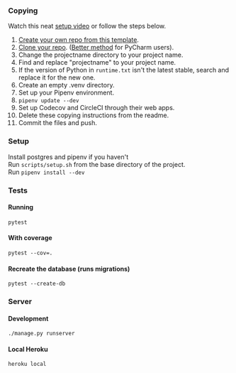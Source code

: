 ### Copying

Watch this neat [setup video](https://www.loom.com/share/b3c2fc86e09a4aa9b0c57fea09b6d87a) or follow the steps below.

1. [Create your own repo from this template](https://help.github.com/en/github/creating-cloning-and-archiving-repositories/creating-a-repository-from-a-template).
2. [Clone your repo](https://help.github.com/en/github/creating-cloning-and-archiving-repositories/cloning-a-repository). ([Better method](https://www.jetbrains.com/help/pycharm/manage-projects-hosted-on-github.html#clone-from-GitHub) for PyCharm users). 
3. Change the projectname directory to your project name.
4. Find and replace "projectname" to your project name.
5. If the version of Python in `runtime.txt` isn't the latest stable, search and replace it for the new one.
6. Create an empty .venv directory.
7. Set up your Pipenv environment.
8. `pipenv update --dev`
9. Set up Codecov and CircleCI through their web apps.
10. Delete these copying instructions from the readme.
11. Commit the files and push.

### Setup
Install postgres and pipenv if you haven't    
Run `scripts/setup.sh` from the base directory of the project.    
Run `pipenv install --dev`  

### Tests
#### Running    
    pytest
    
#### With coverage

    pytest --cov=.
    
#### Recreate the database (runs migrations)

    pytest --create-db

### Server
#### Development
    
    ./manage.py runserver
    
#### Local Heroku
    
    heroku local

